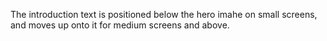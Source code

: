The introduction text is positioned below the hero imahe on small screens, and moves up onto it for medium screens and above.